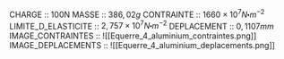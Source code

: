 CHARGE :: 100N
MASSE :: $386,02g$
CONTRAINTE :: $1660\times 10^{7}N\centerdot m^{-2}$ 
LIMITE_D_ELASTICITE :: $2,757\times 10^{7}N\centerdot m^{-2}$ 
DEPLACEMENT :: $0,1107mm$
IMAGE_CONTRAINTES :: ![[Equerre_4_aluminium_contraintes.png]]
IMAGE_DEPLACEMENTS :: ![[Equerre_4_aluminium_deplacements.png]]